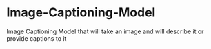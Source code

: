 # Image-Captioning-Model
Image Captioning Model  that will take an image and will describe it or provide captions to it
